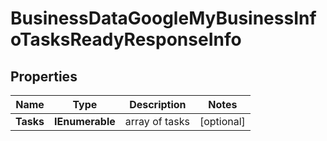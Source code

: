 # BusinessDataGoogleMyBusinessInfoTasksReadyResponseInfo


## Properties

| Name | Type | Description | Notes |
|------------ | ------------- | ------------- | -------------|
**Tasks** | **IEnumerable<BusinessDataGoogleMyBusinessInfoTasksReadyTaskInfo>** | array of tasks |[optional]|